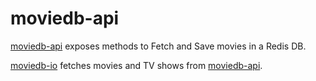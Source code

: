 # moviedb-api

[moviedb-api][] exposes methods to Fetch and Save movies in a Redis DB.

[moviedb-io][] fetches movies and TV shows from [moviedb-api].

[moviedb-io]: https://github.com/xegea/moviedb-io
[moviedb-api]: https://github.com/xegea/moviedb-api
